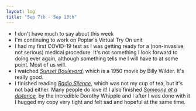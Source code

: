```yaml
---
layout: log
title: "Sep 7th - Sep 13th"
---
```


- I don't have much to say about this week
- I'm continuing to work on Poplar's Virtual Try On unit
- I had my first COVID-19 test as I was getting ready for a (non-invasive, not serious) medical procedure. It's not something I look forward to doing ever again, although something tells me I will have to at some point. Most of us will.
- I watched *[Sunset Boulevard](https://en.wikipedia.org/wiki/Sunset_Boulevard_(film))*, which is a 1950 movie by Billy Wilder. It's really good.
- I finished reading *[Radio Silence](https://www.goodreads.com/book/show/25322449-radio-silence),* which was not my cup of tea, but it's not bad either. Many people do love it! I also finished *[Someone at a distance](https://www.goodreads.com/book/show/605668.Someone_at_a_Distance?ac=1&from_search=true&qid=btQJcoiRod&rank=1),* by the incredible Dorothy Whipple and I after I was done with it I hugged my copy very tight and felt sad and hopeful at the same time.
